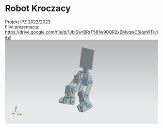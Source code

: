 # Robot Kroczacy
Projekt IPZ 2022/2023 </br>
Film prezentacja:</br>
https://drive.google.com/file/d/1JbjSwrBRrF581w90QR2xEMyqwC6iqoWT/view
![model1](model1.png)

